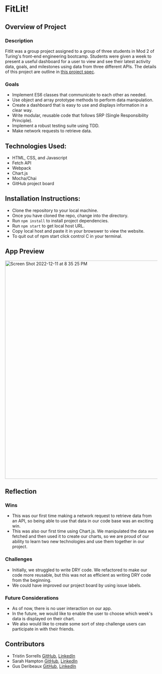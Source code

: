 # FitLit!

## Overview of Project 
### Description
Fitlit was a group project assigned to a group of three students in Mod 2 of Turing's front-end engineering bootcamp. Students were given a week to present a useful dashboard for a user to view and see their latest activity data, goals, and milestones using data from three different APIs. The details of this project are outline in [this project spec](http://frontend.turing.io/projects/fitlit.html).

### Goals
- Implement ES6 classes that communicate to each other as needed.
- Use object and array prototype methods to perform data manipulation.
- Create a dashboard that is easy to use and displays information in a clear way.
- Write modular, reusable code that follows SRP (Single Responsibility Principle).
- Implement a robust testing suite using TDD.
- Make network requests to retrieve data.

## Technologies Used:
- HTML, CSS, and Javascript 
- Fetch API
- Webpack
- Chart.js
- Mocha/Chai
- GitHub project board

## Installation Instructions:
- Clone the repository to your local machine. 
- Once you have cloned the repo, change into the directory. 
- Run `npm install` to install project dependencies.
- Run `npm start` to get local host URL. 
- Copy local host and paste it in your browswer to view the website.
- To quit out of npm start click control C in your terminal.

## App Preview
<img width="721" alt="Screen Shot 2022-12-11 at 8 35 25 PM" src="https://user-images.githubusercontent.com/109977562/206948769-2dfb1e2e-e3bc-4de9-a5b2-1d9d413f2d4b.png">

## Reflection

### Wins
- This was our first time making a network request to retrieve data from an API, so being able to use that data in our code base was an exciting win.
- This was also our first time using Chart.js. We manipulated the data we fetched and then used it to create our charts, so we are proud of our ability to learn two new technologies and use them together in our project.

### Challenges 
- Initially, we struggled to write DRY code. We refactored to make our code more reusable, but this was not as efficient as writing DRY code from the beginning. 
- We could have improved our project board by using issue labels.

### Future Considerations
- As of now, there is no user interaction on our app. 
- In the future, we would like to enable the user to choose which week's data is displayed on their chart.
- We also would like to create some sort of step challenge users can participate in with their friends.

## Contributors
- Tristin Sorrells [GitHub](https://github.com/Tristinsorrells1), [LinkedIn](https://www.linkedin.com/in/tristinsorrells/)
- Sarah Hampton [GitHub](https://github.com/SHampton22), [LinkedIn](https://www.linkedin.com/in/sarah-hampton-684083255/)
- Gus Deribeaux [GitHub](https://github.com/Gderibeaux), [LinkedIn](https://www.linkedin.com/in/gus-deribeaux-562a511aa/)
